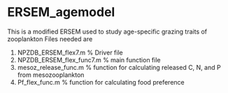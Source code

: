 # ERSEM_agemodel
This is a modified ERSEM used to study age-specific grazing traits of zooplankton
Files needed are
1. NPZDB_ERSEM_flex7.m % Driver file
2. NPZDB_ERSEM_flex_func7.m % main function file
3. mesoz_release_func.m % function for calculating released C, N, and P from mesozooplankton
4. Pf_flex_func.m % function for calculating food preference
